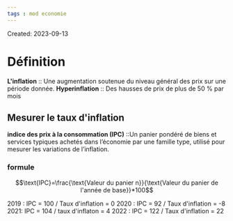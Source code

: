 ```yaml
---
tags : mod economie
---
```

Created: 2023-09-13

# Définition
**L'inflation** :: Une augmentation soutenue du niveau général des prix sur une période donnée.
**Hyperinflation** :: Des hausses de prix de plus de 50 % par mois

## Mesurer le taux d'inflation
**indice des prix à la consommation (IPC)** ::Un panier pondéré de biens et services typiques achetés dans l’économie par une famille type, utilisé pour mesurer les variations de l’inflation.
### formule 
$$\text{IPC}=\frac{\text{Valeur du panier n}}{\text{Valeur du panier de l'année de base}}*100$$

2019 : IPC = 100 / Taux d'inflation = 0
2020 : IPC = 92 / Taux d'inflation = -8
2021: IPC = 104 / taux d'inflaton = 4
2022 : IPC = 122 / Taux d'inflation = 22